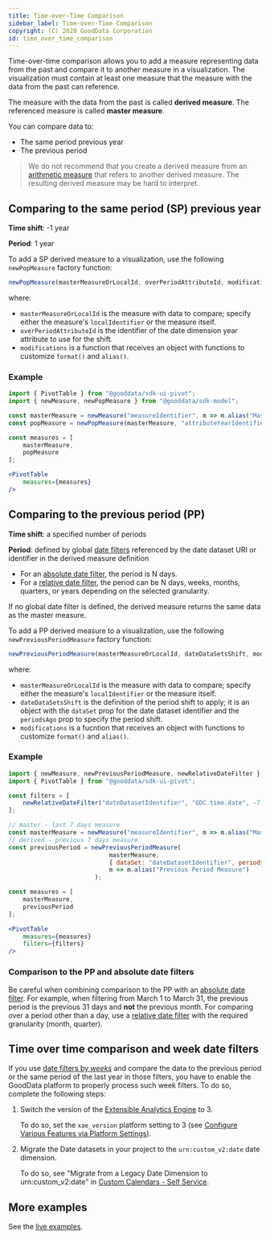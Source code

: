 ```yaml
---
title: Time-over-Time Comparison
sidebar_label: Time-over-Time Comparison
copyright: (C) 2020 GoodData Corporation
id: time_over_time_comparison
---
```


Time-over-time comparison allows you to add a measure representing data from the past and compare it to another measure in a visualization. The visualization must contain at least one measure that the measure with the data from the past can reference.

The measure with the data from the past is called **derived measure**. The referenced measure is called **master measure**.

You can compare data to:
* The same period previous year
* The previous period

> We do not recommend that you create a derived measure from an [arithmetic measure](20_misc__arithmetic_measure.md) that refers to another derived measure. The resulting derived measure may be hard to interpret.

## Comparing to the same period (SP) previous year

**Time shift**: -1 year

**Period**: 1 year

To add a SP derived measure to a visualization, use the following `newPopMeasure` factory function:

```javascript
newPopMeasure(masterMeasureOrLocalId, overPeriodAttributeId, modifications)
```

where:

-  `masterMeasureOrLocalId` is the measure with data to compare; specify either the measure's `localIdentifier` or the measure itself.
-  `overPeriodAttributeId` is the identifier of the date dimension year attribute to use for the shift.
-  `modifications` is a function that receives an object with functions to customize `format()` and `alias()`.


### Example

```jsx
import { PivotTable } from "@gooddata/sdk-ui-pivot";
import { newMeasure, newPopMeasure } from "@gooddata/sdk-model";

const masterMeasure = newMeasure("measureIdentifier", m => m.alias("Master Measure"));
const popMeasure = newPopMeasure(masterMeasure, "attributeYearIdentifier", m => m.alias("Same Period Previous Year"));

const measures = [
    masterMeasure,
    popMeasure
];

<PivotTable
    measures={measures}
/>
```

## Comparing to the previous period (PP)

**Time shift**: a specified number of periods

**Period**: defined by global [date filters](30_tips__filter_visual_components.md#date-filter) referenced by the date dataset URI or identifier in the derived measure definition

* For an [absolute date filter](30_tips__filter_visual_components.md#absolute-date-filter), the period is N days.
* For a [relative date filter](30_tips__filter_visual_components.md#relative-date-filter), the period can be N days, weeks, months, quarters, or years depending on the selected granularity.

If no global date filter is defined, the derived measure returns the same data as the master measure.

To add a PP derived measure to a visualization, use the following `newPreviousPeriodMeasure` factory function:

```javascript
newPreviousPeriodMeasure(masterMeasureOrLocalId, dateDataSetsShift, modifications);
```

where:

-  `masterMeasureOrLocalId` is the measure with data to compare; specify either the measure's `localIdentifier` or the measure itself.
-  `dateDataSetsShift` is the definition of the period shift to apply; it is an object with the `dataSet` prop for the date dataset identifier and the `periodsAgo` prop to specify the period shift.
-  `modifications` is a fucntion that receives an object with functions to customize `format()` and `alias()`.

### Example

```jsx
import { newMeasure, newPreviousPeriodMeasure, newRelativeDateFilter } from "@gooddata/sdk-model";
import { PivotTable } from "@gooddata/sdk-ui-pivot";

const filters = [
    newRelativeDateFilter("dateDatasetIdentifier", "GDC.time.date", -7, -1)
];

// master - last 7 days measure
const masterMeasure = newMeasure("measureIdentifier", m => m.alias("Master Measure"));
// derived - previous 7 days measure
const previousPeriod = newPreviousPeriodMeasure(
                            masterMeasure,
                            { dataSet: "dateDatasetIdentifier", periodsAgo: 1},
                            m => m.alias("Previous Period Measure")
                        );

const measures = [
    masterMeasure,
    previousPeriod
];

<PivotTable
    measures={measures}
    filters={filters}
/>
```
### Comparison to the PP and absolute date filters

Be careful when combining comparison to the PP with an [absolute date filter](30_tips__filter_visual_components.md#absolute-date-filter).
For example, when filtering from March 1 to March 31, the previous period is the previous 31 days and **not** the previous month.
For comparing over a period other than a day, use a [relative date filter](30_tips__filter_visual_components.md#relative-date-filter) with the required granularity (month, quarter).

## Time over time comparison and week date filters

If you use [date filters by _weeks_](30_tips__filter_visual_components.md#relative-date-filter) and compare the data to the previous period or the same period of the last year in those filters, you have to enable the GoodData platform to properly process such week filters. To do so, complete the following steps:

1. Switch the version of the [Extensible Analytics Engine](https://help.gooddata.com/display/doc/XAE+-+Extensible+Analytics+Engine) to 3.

    To do so, set the `xae_version` platform setting to 3 (see [Configure Various Features via Platform Settings](https://help.gooddata.com/display/doc/Configure+Various+Features+via+Platform+Settings)).

2. Migrate the Date datasets in your project to the `urn:custom_v2:date` date dimension.

    To do so, see "Migrate from a Legacy Date Dimension to urn:custom_v2:date" in [Custom Calendars - Self Service](https://help.gooddata.com/display/doc/Custom+Calendars+-+Self+Service).

## More examples

See the [live examples](https://gooddata-examples.herokuapp.com/time-over-time-comparison).
